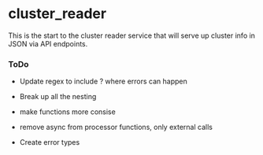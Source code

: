 # cluster_reader
This is the start to the cluster reader service that will serve up cluster info in JSON via API endpoints.



### ToDo
* Update regex to include ? where errors can happen

* Break up all the nesting

* make functions more consise

* remove async from processor functions, only external calls

* Create error types

